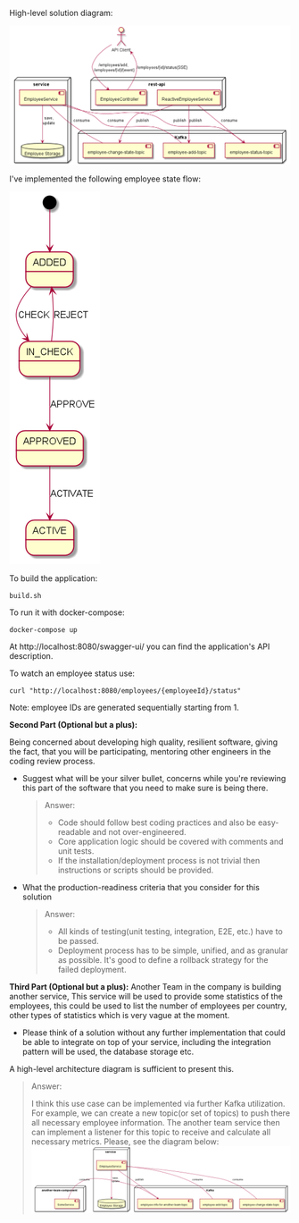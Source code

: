 High-level solution diagram:

![""](uml/high-level.png "Title")

I've implemented the following employee state flow:

![""](uml/graph.png "Title")

To build the application:
```shell script
build.sh
```
To run it with docker-compose:
```shell script
docker-compose up
```
At http://localhost:8080/swagger-ui/ you can find the application's API description. 

To watch an employee status use:
```shell script
curl "http://localhost:8080/employees/{employeeId}/status"
```
Note: employee IDs are generated sequentially starting from 1.


**Second Part (Optional but a plus):**

Being concerned about developing high quality, resilient software, giving the fact, that you will be participating, mentoring other engineers in the coding review process.


- Suggest what will be your silver bullet, concerns while you're reviewing this part of the software that you need to make sure is being there.
  > Answer: 
  > 
  >  - Code should follow best coding practices and also be easy-readable and not over-engineered. 
  >  - Core application logic should be covered with comments and unit tests.
  >  - If the installation/deployment process is not trivial then instructions or scripts should be provided.
- What the production-readiness criteria that you consider for this solution
  > Answer: 
  > 
  >  - All kinds of testing(unit testing, integration, E2E, etc.) have to be passed.
  >  - Deployment process has to be simple, unified, and as granular as possible. It's good to define a rollback strategy for the failed deployment.
  

**Third Part (Optional but a plus):**
Another Team in the company is building another service, This service will be used to provide some statistics of the employees, this could be used to list the number of employees per country, other types of statistics which is very vague at the moment.

- Please think of a solution without any further implementation that could be able to integrate on top of your service, including the integration pattern will be used, the database storage etc.

A high-level architecture diagram is sufficient to present this.

  > Answer: 
  > 
  > I think this use case can be implemented via further Kafka utilization.
  > For example, we can create a new topic(or set of topics) to push there all necessary employee information. 
  > The another team service then can implement a listener for this topic to receive and calculate all necessary metrics.
  > Please, see the diagram below:
  > ![""](uml/for-another-team.png "Title")




